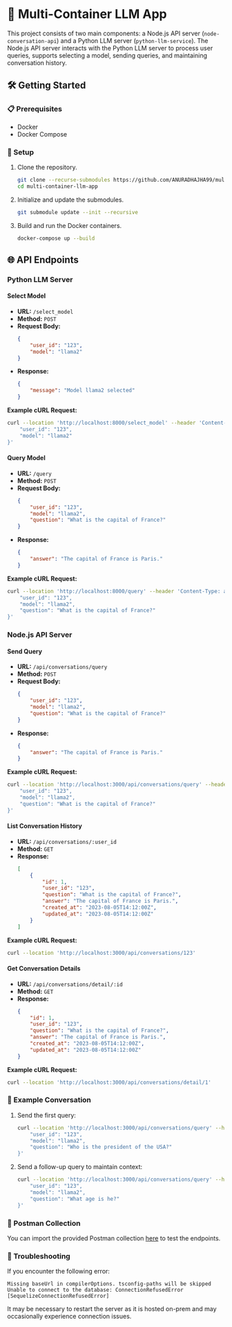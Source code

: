 
# 🚀 Multi-Container LLM App

This project consists of two main components: a Node.js API server (`node-conversation-api`) and a Python LLM server (`python-llm-service`). The Node.js API server interacts with the Python LLM server to process user queries, supports selecting a model, sending queries, and maintaining conversation history.

## 🛠 Getting Started

### 📋 Prerequisites

- Docker
- Docker Compose

### 🔧 Setup

1. Clone the repository.

    ```sh
    git clone --recurse-submodules https://github.com/ANURADHAJHA99/multi-container-llm-app.git
    cd multi-container-llm-app
    ```

2. Initialize and update the submodules.

    ```sh
    git submodule update --init --recursive
    ```

3. Build and run the Docker containers.

    ```sh
    docker-compose up --build
    ```

## 🌐 API Endpoints

### Python LLM Server

#### **Select Model**

- **URL:** `/select_model`
- **Method:** `POST`
- **Request Body:**
    ```json
    {
        "user_id": "123",
        "model": "llama2"
    }
    ```
- **Response:**
    ```json
    {
        "message": "Model llama2 selected"
    }
    ```

**Example cURL Request:**

```sh
curl --location 'http://localhost:8000/select_model' --header 'Content-Type: application/json' --data '{
    "user_id": "123",
    "model": "llama2"
}'
```

#### **Query Model**

- **URL:** `/query`
- **Method:** `POST`
- **Request Body:**
    ```json
    {
        "user_id": "123",
        "model": "llama2",
        "question": "What is the capital of France?"
    }
    ```
- **Response:**
    ```json
    {
        "answer": "The capital of France is Paris."
    }
    ```

**Example cURL Request:**

```sh
curl --location 'http://localhost:8000/query' --header 'Content-Type: application/json' --data '{
    "user_id": "123",
    "model": "llama2",
    "question": "What is the capital of France?"
}'
```

### Node.js API Server

#### **Send Query**

- **URL:** `/api/conversations/query`
- **Method:** `POST`
- **Request Body:**
    ```json
    {
        "user_id": "123",
        "model": "llama2",
        "question": "What is the capital of France?"
    }
    ```
- **Response:**
    ```json
    {
        "answer": "The capital of France is Paris."
    }
    ```

**Example cURL Request:**

```sh
curl --location 'http://localhost:3000/api/conversations/query' --header 'Content-Type: application/json' --data '{
    "user_id": "123",
    "model": "llama2",
    "question": "What is the capital of France?"
}'
```

#### **List Conversation History**

- **URL:** `/api/conversations/:user_id`
- **Method:** `GET`
- **Response:**
    ```json
    [
        {
            "id": 1,
            "user_id": "123",
            "question": "What is the capital of France?",
            "answer": "The capital of France is Paris.",
            "created_at": "2023-08-05T14:12:00Z",
            "updated_at": "2023-08-05T14:12:00Z"
        }
    ]
    ```

**Example cURL Request:**

```sh
curl --location 'http://localhost:3000/api/conversations/123'
```

#### **Get Conversation Details**

- **URL:** `/api/conversations/detail/:id`
- **Method:** `GET`
- **Response:**
    ```json
    {
        "id": 1,
        "user_id": "123",
        "question": "What is the capital of France?",
        "answer": "The capital of France is Paris.",
        "created_at": "2023-08-05T14:12:00Z",
        "updated_at": "2023-08-05T14:12:00Z"
    }
    ```

**Example cURL Request:**

```sh
curl --location 'http://localhost:3000/api/conversations/detail/1'
```

### 📝 Example Conversation

1. Send the first query:

    ```sh
    curl --location 'http://localhost:3000/api/conversations/query' --header 'Content-Type: application/json' --data '{
        "user_id": "123",
        "model": "llama2",
        "question": "Who is the president of the USA?"
    }'
    ```

2. Send a follow-up query to maintain context:

    ```sh
    curl --location 'http://localhost:3000/api/conversations/query' --header 'Content-Type: application/json' --data '{
        "user_id": "123",
        "model": "llama2",
        "question": "What age is he?"
    }'
    ```

### 📑 Postman Collection

You can import the provided Postman collection [here](https://dark-resonance-874488.postman.co/workspace/public~d3c714b6-434c-42c6-96b0-ffa97ea17e00/collection/8821057-0252beef-aad2-4b21-8774-6ef98fae99cb?action=share&creator=8821057) to test the endpoints.

### 🔧 Troubleshooting

If you encounter the following error:
```
Missing baseUrl in compilerOptions. tsconfig-paths will be skipped
Unable to connect to the database: ConnectionRefusedError [SequelizeConnectionRefusedError]
```
It may be necessary to restart the server as it is hosted on-prem and may occasionally experience connection issues.
